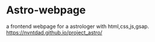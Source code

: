 # Astro-webpage
a frontend webpage for a astrologer with html,css,js,gsap.
https://nvntdad.github.io/project_astro/